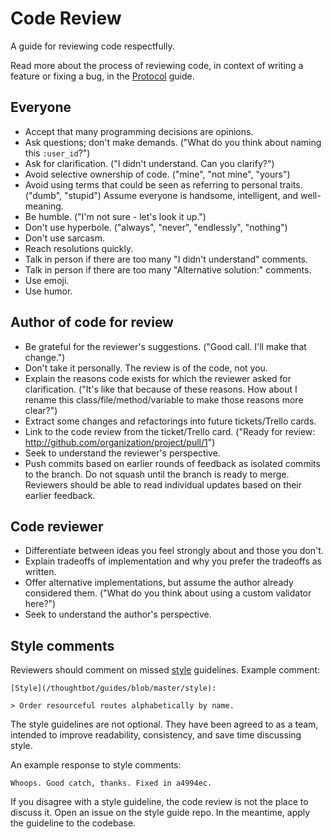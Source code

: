 Code Review
===========

A guide for reviewing code respectfully.

Read more about the process of reviewing code, in context of writing a feature
or fixing a bug, in the [Protocol](/thoughtbot/guides/blob/master/protocol)
guide.

Everyone
--------

* Accept that many programming decisions are opinions.
* Ask questions; don't make demands. ("What do you think about naming this
  `:user_id`?")
* Ask for clarification. ("I didn't understand. Can you clarify?")
* Avoid selective ownership of code. ("mine", "not mine", "yours")
* Avoid using terms that could be seen as referring to personal traits. ("dumb",
  "stupid") Assume everyone is handsome, intelligent, and well-meaning.
* Be humble. ("I'm not sure - let's look it up.")
* Don't use hyperbole. ("always", "never", "endlessly", "nothing")
* Don't use sarcasm.
* Reach resolutions quickly.
* Talk in person if there are too many "I didn't understand" comments.
* Talk in person if there are too many "Alternative solution:" comments.
* Use emoji.
* Use humor.

Author of code for review
-------------------------

* Be grateful for the reviewer's suggestions. ("Good call. I'll make that
  change.")
* Don't take it personally. The review is of the code, not you.
* Explain the reasons code exists for which the reviewer asked for
  clarification. ("It's like that because of these reasons. How about I rename
  this class/file/method/variable to make those reasons more clear?")
* Extract some changes and refactorings into future tickets/Trello cards.
* Link to the code review from the ticket/Trello card. ("Ready for review:
  http://github.com/organization/project/pull/1")
* Seek to understand the reviewer's perspective.
* Push commits based on earlier rounds of feedback as isolated commits to the
  branch. Do not squash until the branch is ready to merge. Reviewers should be
  able to read individual updates based on their earlier feedback.

Code reviewer
-------------

* Differentiate between ideas you feel strongly about and those you don't.
* Explain tradeoffs of implementation and why you prefer the tradeoffs as
  written.
* Offer alternative implementations, but assume the author already considered
  them. ("What do you think about using a custom validator here?")
* Seek to understand the author's perspective.

Style comments
--------------

Reviewers should comment on missed [style](/thoughtbot/guides/blob/master/style)
guidelines. Example comment:

    [Style](/thoughtbot/guides/blob/master/style):

    > Order resourceful routes alphabetically by name.

The style guidelines are not optional. They have been agreed to as a team,
intended to improve readability, consistency, and save time discussing style.

An example response to style comments:

    Whoops. Good catch, thanks. Fixed in a4994ec.

If you disagree with a style guideline, the code review is not the place to
discuss it. Open an issue on the style guide repo. In the meantime, apply the
guideline to the codebase.
